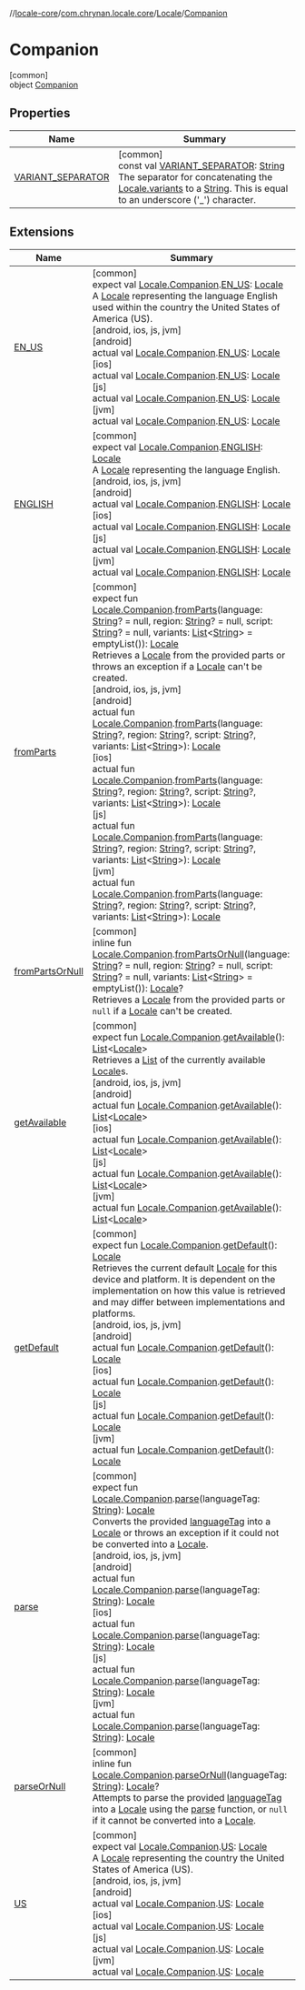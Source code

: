 //[locale-core](../../../../index.md)/[com.chrynan.locale.core](../../index.md)/[Locale](../index.md)/[Companion](index.md)

# Companion

[common]\
object [Companion](index.md)

## Properties

| Name | Summary |
|---|---|
| [VARIANT_SEPARATOR](-v-a-r-i-a-n-t_-s-e-p-a-r-a-t-o-r.md) | [common]<br>const val [VARIANT_SEPARATOR](-v-a-r-i-a-n-t_-s-e-p-a-r-a-t-o-r.md): [String](https://kotlinlang.org/api/latest/jvm/stdlib/kotlin/-string/index.html)<br>The separator for concatenating the [Locale.variants](../variants.md) to a [String](https://kotlinlang.org/api/latest/jvm/stdlib/kotlin/-string/index.html). This is equal to an underscore ('_') character. |

## Extensions

| Name | Summary |
|---|---|
| [EN_US](../../-e-n_-u-s.md) | [common]<br>expect val [Locale.Companion](index.md).[EN_US](../../-e-n_-u-s.md): [Locale](../index.md)<br>A [Locale](../index.md) representing the language English used within the country the United States of America (US).<br>[android, ios, js, jvm]<br>[android]<br>actual val [Locale.Companion](index.md#792635441%2FExtensions%2F-362537344).[EN_US](../../-e-n_-u-s.md): [Locale](../index.md#-1762194833%2FExtensions%2F-362537344)<br>[ios]<br>actual val [Locale.Companion](index.md#792635441%2FExtensions%2F2109559298).[EN_US](../../-e-n_-u-s.md): [Locale](../index.md#-1762194833%2FExtensions%2F2109559298)<br>[js]<br>actual val [Locale.Companion](index.md#792635441%2FExtensions%2F1142978236).[EN_US](../../-e-n_-u-s.md): [Locale](../index.md#-1762194833%2FExtensions%2F1142978236)<br>[jvm]<br>actual val [Locale.Companion](index.md#792635441%2FExtensions%2F-1283056228).[EN_US](../../-e-n_-u-s.md): [Locale](../index.md#-1762194833%2FExtensions%2F-1283056228) |
| [ENGLISH](../../-e-n-g-l-i-s-h.md) | [common]<br>expect val [Locale.Companion](index.md).[ENGLISH](../../-e-n-g-l-i-s-h.md): [Locale](../index.md)<br>A [Locale](../index.md) representing the language English.<br>[android, ios, js, jvm]<br>[android]<br>actual val [Locale.Companion](index.md#792635441%2FExtensions%2F-362537344).[ENGLISH](../../-e-n-g-l-i-s-h.md): [Locale](../index.md#-1762194833%2FExtensions%2F-362537344)<br>[ios]<br>actual val [Locale.Companion](index.md#792635441%2FExtensions%2F2109559298).[ENGLISH](../../-e-n-g-l-i-s-h.md): [Locale](../index.md#-1762194833%2FExtensions%2F2109559298)<br>[js]<br>actual val [Locale.Companion](index.md#792635441%2FExtensions%2F1142978236).[ENGLISH](../../-e-n-g-l-i-s-h.md): [Locale](../index.md#-1762194833%2FExtensions%2F1142978236)<br>[jvm]<br>actual val [Locale.Companion](index.md#792635441%2FExtensions%2F-1283056228).[ENGLISH](../../-e-n-g-l-i-s-h.md): [Locale](../index.md#-1762194833%2FExtensions%2F-1283056228) |
| [fromParts](../../from-parts.md) | [common]<br>expect fun [Locale.Companion](index.md).[fromParts](../../from-parts.md)(language: [String](https://kotlinlang.org/api/latest/jvm/stdlib/kotlin/-string/index.html)? = null, region: [String](https://kotlinlang.org/api/latest/jvm/stdlib/kotlin/-string/index.html)? = null, script: [String](https://kotlinlang.org/api/latest/jvm/stdlib/kotlin/-string/index.html)? = null, variants: [List](https://kotlinlang.org/api/latest/jvm/stdlib/kotlin.collections/-list/index.html)&lt;[String](https://kotlinlang.org/api/latest/jvm/stdlib/kotlin/-string/index.html)&gt; = emptyList()): [Locale](../index.md)<br>Retrieves a [Locale](../index.md) from the provided parts or throws an exception if a [Locale](../index.md) can't be created.<br>[android, ios, js, jvm]<br>[android]<br>actual fun [Locale.Companion](index.md#792635441%2FExtensions%2F-362537344).[fromParts](../../from-parts.md)(language: [String](https://kotlinlang.org/api/latest/jvm/stdlib/kotlin/-string/index.html)?, region: [String](https://kotlinlang.org/api/latest/jvm/stdlib/kotlin/-string/index.html)?, script: [String](https://kotlinlang.org/api/latest/jvm/stdlib/kotlin/-string/index.html)?, variants: [List](https://kotlinlang.org/api/latest/jvm/stdlib/kotlin.collections/-list/index.html)&lt;[String](https://kotlinlang.org/api/latest/jvm/stdlib/kotlin/-string/index.html)&gt;): [Locale](../index.md#-1762194833%2FExtensions%2F-362537344)<br>[ios]<br>actual fun [Locale.Companion](index.md#792635441%2FExtensions%2F2109559298).[fromParts](../../from-parts.md)(language: [String](https://kotlinlang.org/api/latest/jvm/stdlib/kotlin/-string/index.html)?, region: [String](https://kotlinlang.org/api/latest/jvm/stdlib/kotlin/-string/index.html)?, script: [String](https://kotlinlang.org/api/latest/jvm/stdlib/kotlin/-string/index.html)?, variants: [List](https://kotlinlang.org/api/latest/jvm/stdlib/kotlin.collections/-list/index.html)&lt;[String](https://kotlinlang.org/api/latest/jvm/stdlib/kotlin/-string/index.html)&gt;): [Locale](../index.md#-1762194833%2FExtensions%2F2109559298)<br>[js]<br>actual fun [Locale.Companion](index.md#792635441%2FExtensions%2F1142978236).[fromParts](../../from-parts.md)(language: [String](https://kotlinlang.org/api/latest/jvm/stdlib/kotlin/-string/index.html)?, region: [String](https://kotlinlang.org/api/latest/jvm/stdlib/kotlin/-string/index.html)?, script: [String](https://kotlinlang.org/api/latest/jvm/stdlib/kotlin/-string/index.html)?, variants: [List](https://kotlinlang.org/api/latest/jvm/stdlib/kotlin.collections/-list/index.html)&lt;[String](https://kotlinlang.org/api/latest/jvm/stdlib/kotlin/-string/index.html)&gt;): [Locale](../index.md#-1762194833%2FExtensions%2F1142978236)<br>[jvm]<br>actual fun [Locale.Companion](index.md#792635441%2FExtensions%2F-1283056228).[fromParts](../../from-parts.md)(language: [String](https://kotlinlang.org/api/latest/jvm/stdlib/kotlin/-string/index.html)?, region: [String](https://kotlinlang.org/api/latest/jvm/stdlib/kotlin/-string/index.html)?, script: [String](https://kotlinlang.org/api/latest/jvm/stdlib/kotlin/-string/index.html)?, variants: [List](https://kotlinlang.org/api/latest/jvm/stdlib/kotlin.collections/-list/index.html)&lt;[String](https://kotlinlang.org/api/latest/jvm/stdlib/kotlin/-string/index.html)&gt;): [Locale](../index.md#-1762194833%2FExtensions%2F-1283056228) |
| [fromPartsOrNull](../../from-parts-or-null.md) | [common]<br>inline fun [Locale.Companion](index.md).[fromPartsOrNull](../../from-parts-or-null.md)(language: [String](https://kotlinlang.org/api/latest/jvm/stdlib/kotlin/-string/index.html)? = null, region: [String](https://kotlinlang.org/api/latest/jvm/stdlib/kotlin/-string/index.html)? = null, script: [String](https://kotlinlang.org/api/latest/jvm/stdlib/kotlin/-string/index.html)? = null, variants: [List](https://kotlinlang.org/api/latest/jvm/stdlib/kotlin.collections/-list/index.html)&lt;[String](https://kotlinlang.org/api/latest/jvm/stdlib/kotlin/-string/index.html)&gt; = emptyList()): [Locale](../index.md)?<br>Retrieves a [Locale](../index.md) from the provided parts or `null` if a [Locale](../index.md) can't be created. |
| [getAvailable](../../get-available.md) | [common]<br>expect fun [Locale.Companion](index.md).[getAvailable](../../get-available.md)(): [List](https://kotlinlang.org/api/latest/jvm/stdlib/kotlin.collections/-list/index.html)&lt;[Locale](../index.md)&gt;<br>Retrieves a [List](https://kotlinlang.org/api/latest/jvm/stdlib/kotlin.collections/-list/index.html) of the currently available [Locale](../index.md)s.<br>[android, ios, js, jvm]<br>[android]<br>actual fun [Locale.Companion](index.md#792635441%2FExtensions%2F-362537344).[getAvailable](../../get-available.md)(): [List](https://kotlinlang.org/api/latest/jvm/stdlib/kotlin.collections/-list/index.html)&lt;[Locale](../index.md#-1762194833%2FExtensions%2F-362537344)&gt;<br>[ios]<br>actual fun [Locale.Companion](index.md#792635441%2FExtensions%2F2109559298).[getAvailable](../../get-available.md)(): [List](https://kotlinlang.org/api/latest/jvm/stdlib/kotlin.collections/-list/index.html)&lt;[Locale](../index.md#-1762194833%2FExtensions%2F2109559298)&gt;<br>[js]<br>actual fun [Locale.Companion](index.md#792635441%2FExtensions%2F1142978236).[getAvailable](../../get-available.md)(): [List](https://kotlinlang.org/api/latest/jvm/stdlib/kotlin.collections/-list/index.html)&lt;[Locale](../index.md#-1762194833%2FExtensions%2F1142978236)&gt;<br>[jvm]<br>actual fun [Locale.Companion](index.md#792635441%2FExtensions%2F-1283056228).[getAvailable](../../get-available.md)(): [List](https://kotlinlang.org/api/latest/jvm/stdlib/kotlin.collections/-list/index.html)&lt;[Locale](../index.md#-1762194833%2FExtensions%2F-1283056228)&gt; |
| [getDefault](../../get-default.md) | [common]<br>expect fun [Locale.Companion](index.md).[getDefault](../../get-default.md)(): [Locale](../index.md)<br>Retrieves the current default [Locale](../index.md) for this device and platform. It is dependent on the implementation on how this value is retrieved and may differ between implementations and platforms.<br>[android, ios, js, jvm]<br>[android]<br>actual fun [Locale.Companion](index.md#792635441%2FExtensions%2F-362537344).[getDefault](../../get-default.md)(): [Locale](../index.md#-1762194833%2FExtensions%2F-362537344)<br>[ios]<br>actual fun [Locale.Companion](index.md#792635441%2FExtensions%2F2109559298).[getDefault](../../get-default.md)(): [Locale](../index.md#-1762194833%2FExtensions%2F2109559298)<br>[js]<br>actual fun [Locale.Companion](index.md#792635441%2FExtensions%2F1142978236).[getDefault](../../get-default.md)(): [Locale](../index.md#-1762194833%2FExtensions%2F1142978236)<br>[jvm]<br>actual fun [Locale.Companion](index.md#792635441%2FExtensions%2F-1283056228).[getDefault](../../get-default.md)(): [Locale](../index.md#-1762194833%2FExtensions%2F-1283056228) |
| [parse](../../parse.md) | [common]<br>expect fun [Locale.Companion](index.md).[parse](../../parse.md)(languageTag: [String](https://kotlinlang.org/api/latest/jvm/stdlib/kotlin/-string/index.html)): [Locale](../index.md)<br>Converts the provided [languageTag](../../parse.md) into a [Locale](../index.md) or throws an exception if it could not be converted into a [Locale](../index.md).<br>[android, ios, js, jvm]<br>[android]<br>actual fun [Locale.Companion](index.md#792635441%2FExtensions%2F-362537344).[parse](../../parse.md)(languageTag: [String](https://kotlinlang.org/api/latest/jvm/stdlib/kotlin/-string/index.html)): [Locale](../index.md#-1762194833%2FExtensions%2F-362537344)<br>[ios]<br>actual fun [Locale.Companion](index.md#792635441%2FExtensions%2F2109559298).[parse](../../parse.md)(languageTag: [String](https://kotlinlang.org/api/latest/jvm/stdlib/kotlin/-string/index.html)): [Locale](../index.md#-1762194833%2FExtensions%2F2109559298)<br>[js]<br>actual fun [Locale.Companion](index.md#792635441%2FExtensions%2F1142978236).[parse](../../parse.md)(languageTag: [String](https://kotlinlang.org/api/latest/jvm/stdlib/kotlin/-string/index.html)): [Locale](../index.md#-1762194833%2FExtensions%2F1142978236)<br>[jvm]<br>actual fun [Locale.Companion](index.md#792635441%2FExtensions%2F-1283056228).[parse](../../parse.md)(languageTag: [String](https://kotlinlang.org/api/latest/jvm/stdlib/kotlin/-string/index.html)): [Locale](../index.md#-1762194833%2FExtensions%2F-1283056228) |
| [parseOrNull](../../parse-or-null.md) | [common]<br>inline fun [Locale.Companion](index.md).[parseOrNull](../../parse-or-null.md)(languageTag: [String](https://kotlinlang.org/api/latest/jvm/stdlib/kotlin/-string/index.html)): [Locale](../index.md)?<br>Attempts to parse the provided [languageTag](../../parse-or-null.md) into a [Locale](../index.md) using the [parse](../../parse.md) function, or `null` if it cannot be converted into a [Locale](../index.md). |
| [US](../../-u-s.md) | [common]<br>expect val [Locale.Companion](index.md).[US](../../-u-s.md): [Locale](../index.md)<br>A [Locale](../index.md) representing the country the United States of America (US).<br>[android, ios, js, jvm]<br>[android]<br>actual val [Locale.Companion](index.md#792635441%2FExtensions%2F-362537344).[US](../../-u-s.md): [Locale](../index.md#-1762194833%2FExtensions%2F-362537344)<br>[ios]<br>actual val [Locale.Companion](index.md#792635441%2FExtensions%2F2109559298).[US](../../-u-s.md): [Locale](../index.md#-1762194833%2FExtensions%2F2109559298)<br>[js]<br>actual val [Locale.Companion](index.md#792635441%2FExtensions%2F1142978236).[US](../../-u-s.md): [Locale](../index.md#-1762194833%2FExtensions%2F1142978236)<br>[jvm]<br>actual val [Locale.Companion](index.md#792635441%2FExtensions%2F-1283056228).[US](../../-u-s.md): [Locale](../index.md#-1762194833%2FExtensions%2F-1283056228) |
